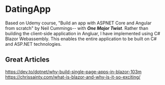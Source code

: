 # DatingApp
Based on Udemy course, "Build an app with ASPNET Core and Angular from scratch" by Neil Cummings-- with ***One Major Twist***. Rather than building the client-side application in Angluar, I have implemented using C# Blazor Webassembly. This enables the entire application to be built on C# and ASP.NET technologies.

## Great Articles
https://dev.to/dotnet/why-build-single-page-apps-in-blazor-103m
https://chrissainty.com/what-is-blazor-and-why-is-it-so-exciting/
